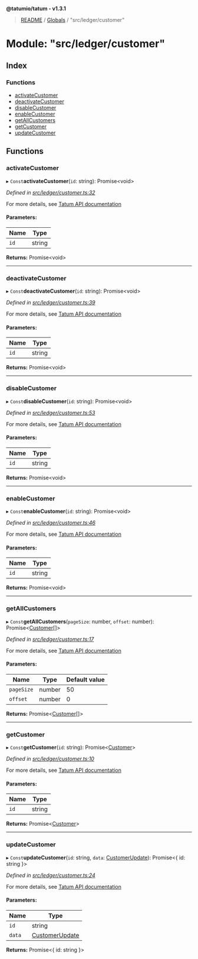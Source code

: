 **@tatumio/tatum - v1.3.1**

> [README](../README.md) / [Globals](../globals.md) / "src/ledger/customer"

# Module: "src/ledger/customer"

## Index

### Functions

* [activateCustomer](_src_ledger_customer_.md#activatecustomer)
* [deactivateCustomer](_src_ledger_customer_.md#deactivatecustomer)
* [disableCustomer](_src_ledger_customer_.md#disablecustomer)
* [enableCustomer](_src_ledger_customer_.md#enablecustomer)
* [getAllCustomers](_src_ledger_customer_.md#getallcustomers)
* [getCustomer](_src_ledger_customer_.md#getcustomer)
* [updateCustomer](_src_ledger_customer_.md#updatecustomer)

## Functions

### activateCustomer

▸ `Const`**activateCustomer**(`id`: string): Promise\<void>

*Defined in [src/ledger/customer.ts:32](https://github.com/tatumio/tatum-js/blob/8f0f126/src/ledger/customer.ts#L32)*

For more details, see <a href="https://tatum.io/apidoc.html#operation/activateAccount" target="_blank">Tatum API documentation</a>

#### Parameters:

Name | Type |
------ | ------ |
`id` | string |

**Returns:** Promise\<void>

___

### deactivateCustomer

▸ `Const`**deactivateCustomer**(`id`: string): Promise\<void>

*Defined in [src/ledger/customer.ts:39](https://github.com/tatumio/tatum-js/blob/8f0f126/src/ledger/customer.ts#L39)*

For more details, see <a href="https://tatum.io/apidoc.html#operation/deactivateCustomer" target="_blank">Tatum API documentation</a>

#### Parameters:

Name | Type |
------ | ------ |
`id` | string |

**Returns:** Promise\<void>

___

### disableCustomer

▸ `Const`**disableCustomer**(`id`: string): Promise\<void>

*Defined in [src/ledger/customer.ts:53](https://github.com/tatumio/tatum-js/blob/8f0f126/src/ledger/customer.ts#L53)*

For more details, see <a href="https://tatum.io/apidoc.html#operation/disableCustomer" target="_blank">Tatum API documentation</a>

#### Parameters:

Name | Type |
------ | ------ |
`id` | string |

**Returns:** Promise\<void>

___

### enableCustomer

▸ `Const`**enableCustomer**(`id`: string): Promise\<void>

*Defined in [src/ledger/customer.ts:46](https://github.com/tatumio/tatum-js/blob/8f0f126/src/ledger/customer.ts#L46)*

For more details, see <a href="https://tatum.io/apidoc.html#operation/enableCustomer" target="_blank">Tatum API documentation</a>

#### Parameters:

Name | Type |
------ | ------ |
`id` | string |

**Returns:** Promise\<void>

___

### getAllCustomers

▸ `Const`**getAllCustomers**(`pageSize`: number, `offset`: number): Promise\<[Customer](../classes/_src_model_response_ledger_customer_.customer.md)[]>

*Defined in [src/ledger/customer.ts:17](https://github.com/tatumio/tatum-js/blob/8f0f126/src/ledger/customer.ts#L17)*

For more details, see <a href="https://tatum.io/apidoc.html#operation/findAllCustomers" target="_blank">Tatum API documentation</a>

#### Parameters:

Name | Type | Default value |
------ | ------ | ------ |
`pageSize` | number | 50 |
`offset` | number | 0 |

**Returns:** Promise\<[Customer](../classes/_src_model_response_ledger_customer_.customer.md)[]>

___

### getCustomer

▸ `Const`**getCustomer**(`id`: string): Promise\<[Customer](../classes/_src_model_response_ledger_customer_.customer.md)>

*Defined in [src/ledger/customer.ts:10](https://github.com/tatumio/tatum-js/blob/8f0f126/src/ledger/customer.ts#L10)*

For more details, see <a href="https://tatum.io/apidoc.html#operation/getCustomerByExternalId" target="_blank">Tatum API documentation</a>

#### Parameters:

Name | Type |
------ | ------ |
`id` | string |

**Returns:** Promise\<[Customer](../classes/_src_model_response_ledger_customer_.customer.md)>

___

### updateCustomer

▸ `Const`**updateCustomer**(`id`: string, `data`: [CustomerUpdate](../classes/_src_model_request_customerupdate_.customerupdate.md)): Promise\<{ id: string  }>

*Defined in [src/ledger/customer.ts:24](https://github.com/tatumio/tatum-js/blob/8f0f126/src/ledger/customer.ts#L24)*

For more details, see <a href="https://tatum.io/apidoc.html#operation/updateCustomer" target="_blank">Tatum API documentation</a>

#### Parameters:

Name | Type |
------ | ------ |
`id` | string |
`data` | [CustomerUpdate](../classes/_src_model_request_customerupdate_.customerupdate.md) |

**Returns:** Promise\<{ id: string  }>

